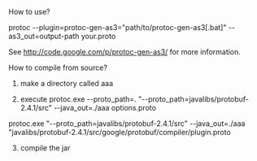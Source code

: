 How to use?

protoc --plugin=protoc-gen-as3="path/to/protoc-gen-as3[.bat]" --as3_out=output-path your.proto

See http://code.google.com/p/protoc-gen-as3/ for more information.

How to compile from source?

1. make a directory called aaa

2. execute
protoc.exe  --proto_path=. "--proto_path=javalibs/protobuf-2.4.1/src" --java_out=./aaa options.proto

protoc.exe "--proto_path=javalibs/protobuf-2.4.1/src" --java_out=./aaa  "javalibs/protobuf-2.4.1/src/google/protobuf/compiler/plugin.proto

3. compile the jar


